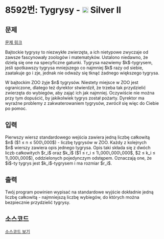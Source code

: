 # 8592번: Tygrysy - <img src="https://static.solved.ac/tier_small/9.svg" style="height:20px" /> Silver II

<!-- performance -->

<!-- 문제 제출 후 깃허브에 푸시를 했을 때 제출한 코드의 성능이 입력될 공간입니다.-->

<!-- end -->

## 문제

[문제 링크](https://boj.kr/8592)


<p>Bajtockie tygrysy to niezwykłe zwierzęta, a ich nietypowe zwyczaje od zawsze fascynowały zoologów i matematyków. Ustalono niedawno, że dzielą się one na specyficzne gatunki. Tygrysa nazwiemy $k$-tygrysem, jeśli spotkawszy tygrysa mniejszego co najmniej $k$&nbsp;razy od siebie, zaatakuje go i zje, jednak nie odważy się tknąć żadnego większego tygrysa.</p>

<p>W bajtockim ZOO żyje $n$&nbsp;tygrysów. Niestety miejsce w ZOO jest ograniczone, dlatego też dyrektor stwierdził, że trzeba tak przydzielić zwierzęta do wybiegów, aby zająć ich jak najmniej. Oczywiście nie można przy tym dopuścić, by jakikolwiek tygrys został pożarty. Dyrektor ma wyraźne problemy z zakwaterowaniem tygrysów, zwrócił się więc do Ciebie po pomoc.</p>



## 입력


<p>Pierwszy wiersz standardowego wejścia zawiera jedną liczbę całkowitą $n$&nbsp;($1 ≤ n ≤ 500\,000$) - liczbę tygrysów w ZOO. Każdy z kolejnych $n$&nbsp;wierszy zawiera opis jednego tygrysa. Opis taki składa się z dwóch liczb całkowitych $r_i$&nbsp;oraz $k_i$&nbsp;($1 ≤ r_i ≤ 1\,000\,000\,000$, $2 ≤ k_i ≤ 1\,000\,000$), oddzielonych pojedynczym odstępem. Oznaczają one, że $i$-ty tygrys jest $k_i$-tygrysem i ma rozmiar $r_i$.</p>



## 출력


<p>Twój program powinien wypisać na standardowe wyjście dokładnie jedną liczbę całkowitą - najmniejszą liczbę wybiegów, do których można bezpiecznie przydzielić tygrysy.</p>



## 소스코드

[소스코드 보기](Tygrysy.cpp)